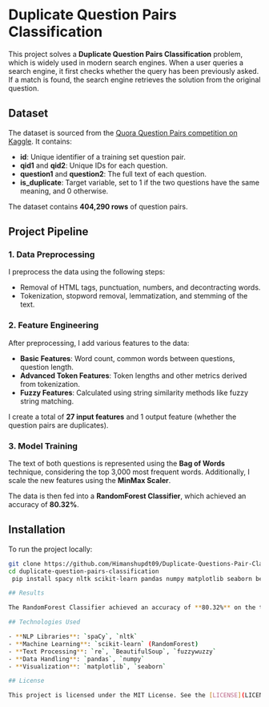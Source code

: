 # Duplicate Question Pairs Classification

This project solves a **Duplicate Question Pairs Classification** problem, which is widely used in modern search engines. When a user queries a search engine, it first checks whether the query has been previously asked. If a match is found, the search engine retrieves the solution from the original question.

## Dataset

The dataset is sourced from the [Quora Question Pairs competition on Kaggle](https://www.kaggle.com/c/quora-question-pairs). It contains:

- **id**: Unique identifier of a training set question pair.
- **qid1** and **qid2**: Unique IDs for each question.
- **question1** and **question2**: The full text of each question.
- **is_duplicate**: Target variable, set to 1 if the two questions have the same meaning, and 0 otherwise.

The dataset contains **404,290 rows** of question pairs.

## Project Pipeline

### 1. Data Preprocessing

I preprocess the data using the following steps:
- Removal of HTML tags, punctuation, numbers, and decontracting words.
- Tokenization, stopword removal, lemmatization, and stemming of the text.

### 2. Feature Engineering

After preprocessing, I add various features to the data:
- **Basic Features**: Word count, common words between questions, question length.
- **Advanced Token Features**: Token lengths and other metrics derived from tokenization.
- **Fuzzy Features**: Calculated using string similarity methods like fuzzy string matching.

I create a total of **27 input features** and 1 output feature (whether the question pairs are duplicates).

### 3. Model Training

The text of both questions is represented using the **Bag of Words** technique, considering the top 3,000 most frequent words. Additionally, I scale the new features using the **MinMax Scaler**.

The data is then fed into a **RandomForest Classifier**, which achieved an accuracy of **80.32%**.

## Installation

To run the project locally:

   ```bash
   git clone https://github.com/Himanshupdt09/Duplicate-Questions-Pair-Classification-Using-NLP.git
   cd duplicate-question-pairs-classification
    pip install spacy nltk scikit-learn pandas numpy matplotlib seaborn beautifulsoup4 fuzzywuzzy

## Results

The RandomForest Classifier achieved an accuracy of **80.32%** on the test set. Future improvements could include experimenting with different models or refining feature engineering techniques.

## Technologies Used

- **NLP Libraries**: `spaCy`, `nltk`
- **Machine Learning**: `scikit-learn` (RandomForest)
- **Text Processing**: `re`, `BeautifulSoup`, `fuzzywuzzy`
- **Data Handling**: `pandas`, `numpy`
- **Visualization**: `matplotlib`, `seaborn`

## License

This project is licensed under the MIT License. See the [LICENSE](LICENSE) file for details.

   


